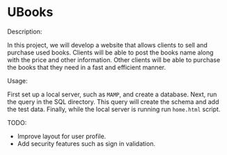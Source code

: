 # UBooks

Description:

In this project, we will develop a website that allows clients to sell and purchase used books. Clients will be able to post the books name along with the price and other information. Other clients will be able to purchase the books that they need in a fast and efficient manner.

Usage:

First set up a local server, such as `MAMP`, and create a database. Next, run the query in the SQL directory. This query will create the schema and add the test data. Finally, while the local server is running run `home.html` script.

TODO:

- Improve layout for user profile.
- Add security features such as sign in validation.
